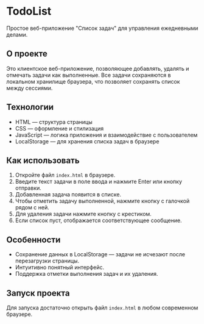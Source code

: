 # TodoList

Простое веб-приложение "Список задач" для управления ежедневными делами.

## О проекте

Это клиентское веб-приложение, позволяющее добавлять, удалять и отмечать задачи как выполненные. Все задачи сохраняются в локальном хранилище браузера, что позволяет сохранять список между сессиями.

## Технологии

- HTML — структура страницы
- CSS — оформление и стилизация
- JavaScript — логика приложения и взаимодействие с пользователем
- LocalStorage — для хранения списка задач в браузере

## Как использовать

1. Откройте файл `index.html` в браузере.
2. Введите текст задачи в поле ввода и нажмите Enter или кнопку отправки.
3. Добавленная задача появится в списке.
4. Чтобы отметить задачу выполненной, нажмите кнопку с галочкой рядом с ней.
5. Для удаления задачи нажмите кнопку с крестиком.
6. Если список пуст, отображается соответствующее сообщение.

## Особенности

- Сохранение данных в LocalStorage — задачи не исчезают после перезагрузки страницы.
- Интуитивно понятный интерфейс.
- Поддержка отметки выполнения задач и их удаления.

## Запуск проекта

Для запуска достаточно открыть файл `index.html` в любом современном браузере.


